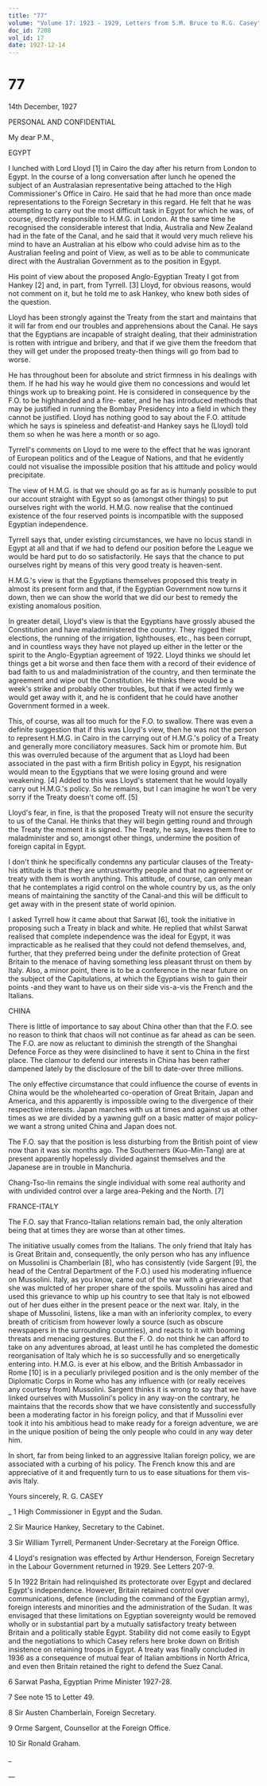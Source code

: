 ```yaml
---
title: "77"
volume: "Volume 17: 1923 - 1929, Letters from S.M. Bruce to R.G. Casey"
doc_id: 7208
vol_id: 17
date: 1927-12-14
---
```


# 77

14th December, 1927

PERSONAL AND CONFIDENTIAL

My dear P.M.,

EGYPT

I lunched with Lord Lloyd [1] in Cairo the day after his return from London to Egypt. In the course of a long conversation after lunch he opened the subject of an Australasian representative being attached to the High Commissioner's Office in Cairo. He said that he had more than once made representations to the Foreign Secretary in this regard. He felt that he was attempting to carry out the most difficult task in Egypt for which he was, of course, directly responsible to H.M.G. in London. At the same time he recognised the considerable interest that India, Australia and New Zealand had in the fate of the Canal, and he said that it would very much relieve his mind to have an Australian at his elbow who could advise him as to the Australian feeling and point of View, as well as to be able to communicate direct with the Australian Government as to the position in Egypt.

His point of view about the proposed Anglo-Egyptian Treaty I got from Hankey [2] and, in part, from Tyrrell. [3] Lloyd, for obvious reasons, would not comment on it, but he told me to ask Hankey, who knew both sides of the question.

Lloyd has been strongly against the Treaty from the start and maintains that it will far from end our troubles and apprehensions about the Canal. He says that the Egyptians are incapable of straight dealing, that their administration is rotten with intrigue and bribery, and that if we give them the freedom that they will get under the proposed treaty-then things will go from bad to worse.

He has throughout been for absolute and strict firmness in his dealings with them. If he had his way he would give them no concessions and would let things work up to breaking point. He is considered in consequence by the F.O. to be highhanded and a fire- eater, and he has introduced methods that may be justified in running the Bombay Presidency into a field in which they cannot be justified. Lloyd has nothing good to say about the F.O. attitude which he says is spineless and defeatist-and Hankey says he (Lloyd) told them so when he was here a month or so ago.

Tyrrell's comments on Lloyd to me were to the effect that he was ignorant of European politics and of the League of Nations, and that he evidently could not visualise the impossible position that his attitude and policy would precipitate.

The view of H.M.G. is that we should go as far as is humanly possible to put our account straight with Egypt so as (amongst other things) to put ourselves right with the world. H.M.G. now realise that the continued existence of the four reserved points is incompatible with the supposed Egyptian independence.

Tyrrell says that, under existing circumstances, we have no locus standi in Egypt at all and that if we had to defend our position before the League we would be hard put to do so satisfactorily. He says that the chance to put ourselves right by means of this very good treaty is heaven-sent.

H.M.G.'s view is that the Egyptians themselves proposed this treaty in almost its present form and that, if the Egyptian Government now turns it down, then we can show the world that we did our best to remedy the existing anomalous position.

In greater detail, Lloyd's view is that the Egyptians have grossly abused the Constitution and have maladministered the country. They rigged their elections, the running of the irrigation, lighthouses, etc., has been corrupt, and in countless ways they have not played up either in the letter or the spirit to the Anglo-Egyptian agreement of 1922. Lloyd thinks we should let things get a bit worse and then face them with a record of their evidence of bad faith to us and maladministration of the country, and then terminate the agreement and wipe out the Constitution. He thinks there would be a week's strike and probably other troubles, but that if we acted firmly we would get away with it, and he is confident that he could have another Government formed in a week.

This, of course, was all too much for the F.O. to swallow. There was even a definite suggestion that if this was Lloyd's view, then he was not the person to represent H.M.G. in Cairo in the carrying out of H.M.G.'s policy of a Treaty and generally more conciliatory measures. Sack him or promote him. But this was overruled because of the argument that as Lloyd had been associated in the past with a firm British policy in Egypt, his resignation would mean to the Egyptians that we were losing ground and were weakening. [4] Added to this was Lloyd's statement that he would loyally carry out H.M.G.'s policy. So he remains, but I can imagine he won't be very sorry if the Treaty doesn't come off. [5]

Lloyd's fear, in fine, is that the proposed Treaty will not ensure the security to us of the Canal. He thinks that they will begin getting round and through the Treaty the moment it is signed. The Treaty, he says, leaves them free to maladminister and so, amongst other things, undermine the position of foreign capital in Egypt.

I don't think he specifically condemns any particular clauses of the Treaty-his attitude is that they are untrustworthy people and that no agreement or treaty with them is worth anything. This attitude, of course, can only mean that he contemplates a rigid control on the whole country by us, as the only means of maintaining the sanctity of the Canal-and this will be difficult to get away with in the present state of world opinion.

I asked Tyrrell how it came about that Sarwat [6], took the initiative in proposing such a Treaty in black and white. He replied that whilst Sarwat realised that complete independence was the ideal for Egypt, it was impracticable as he realised that they could not defend themselves, and, further, that they preferred being under the definite protection of Great Britain to the menace of having something less pleasant thrust on them by Italy. Also, a minor point, there is to be a conference in the near future on the subject of the Capitulations, at which the Egyptians wish to gain their points -and they want to have us on their side vis-a-vis the French and the Italians.

CHINA

There is little of importance to say about China other than that the F.O. see no reason to think that chaos will not continue as far ahead as can be seen. The F.O. are now as reluctant to diminish the strength of the Shanghai Defence Force as they were disinclined to have it sent to China in the first place. The clamour to defend our interests in China has been rather dampened lately by the disclosure of the bill to date-over three millions.

The only effective circumstance that could influence the course of events in China would be the wholehearted co-operation of Great Britain, Japan and America, and this apparently is impossible owing to the divergence of their respective interests. Japan marches with us at times and against us at other times as we are divided by a yawning gulf on a basic matter of major policy-we want a strong united China and Japan does not.

The F.O. say that the position is less disturbing from the British point of view now than it was six months ago. The Southerners (Kuo-Min-Tang) are at present apparently hopelessly divided against themselves and the Japanese are in trouble in Manchuria.

Chang-Tso-lin remains the single individual with some real authority and with undivided control over a large area-Peking and the North. [7]

FRANCE-ITALY

The F.O. say that Franco-Italian relations remain bad, the only alteration being that at times they are worse than at other times.

The initiative usually comes from the Italians. The only friend that Italy has is Great Britain and, consequently, the only person who has any influence on Mussolini is Chamberlain [8], who has consistently (vide Sargent [9], the head of the Central Department of the F.O.) used his moderating influence on Mussolini. Italy, as you know, came out of the war with a grievance that she was mulcted of her proper share of the spoils. Mussolini has aired and used this grievance to whip up his country to see that Italy is not elbowed out of her dues either in the present peace or the next war. Italy, in the shape of Mussolini, listens, like a man with an inferiority complex, to every breath of criticism from however lowly a source (such as obscure newspapers in the surrounding countries), and reacts to it with booming threats and menacing gestures. But the F. O. do not think he can afford to take on any adventures abroad, at least until he has completed the domestic reorganisation of Italy which he is so successfully and so energetically entering into. H.M.G. is ever at his elbow, and the British Ambassador in Rome [10] is in a peculiarly privileged position and is the only member of the Diplomatic Corps in Rome who has any influence with (or really receives any courtesy from) Mussolini. Sargent thinks it is wrong to say that we have linked ourselves with Mussolini's policy in any way-on the contrary, he maintains that the records show that we have consistently and successfully been a moderating factor in his foreign policy, and that if Mussolini ever took it into his ambitious head to make ready for a foreign adventure, we are in the unique position of being the only people who could in any way deter him.

In short, far from being linked to an aggressive Italian foreign policy, we are associated with a curbing of his policy. The French know this and are appreciative of it and frequently turn to us to ease situations for them vis-avis Italy.

Yours sincerely, R. G. CASEY 

_ 1 High Commissioner in Egypt and the Sudan.

2 Sir Maurice Hankey, Secretary to the Cabinet.

3 Sir William Tyrrell, Permanent Under-Secretary at the Foreign Office.

4 Lloyd's resignation was effected by Arthur Henderson, Foreign Secretary in the Labour Government returned in 1929. See Letters 207-9.

5 In 1922 Britain had relinquished its protectorate over Egypt and declared Egypt's independence. However, Britain retained control over communications, defence (including the command of the Egyptian army), foreign interests and minorities and the administration of the Sudan. It was envisaged that these limitations on Egyptian sovereignty would be removed wholly or in substantial part by a mutually satisfactory treaty between Britain and a politically stable Egypt. Stability did not come easily to Egypt and the negotiations to which Casey refers here broke down on British insistence on retaining troops in Egypt. A treaty was finally concluded in 1936 as a consequence of mutual fear of Italian ambitions in North Africa, and even then Britain retained the right to defend the Suez Canal.

6 Sarwat Pasha, Egyptian Prime Minister 1927-28.

7 See note 15 to Letter 49.

8 Sir Austen Chamberlain, Foreign Secretary.

9 Orme Sargent, Counsellor at the Foreign Office.

10 Sir Ronald Graham.

_

__
